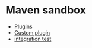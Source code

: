 # Maven sandbox

- [Plugins](plugins)
- [Custom plugin](custom-plugin)
- [integration test](integration-test)

